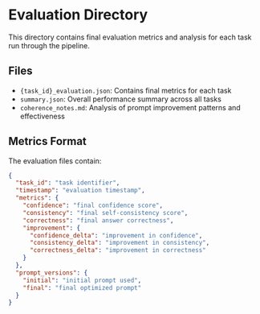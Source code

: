 # Evaluation Directory

This directory contains final evaluation metrics and analysis for each task run through the pipeline.

## Files

- `{task_id}_evaluation.json`: Contains final metrics for each task
- `summary.json`: Overall performance summary across all tasks
- `coherence_notes.md`: Analysis of prompt improvement patterns and effectiveness

## Metrics Format

The evaluation files contain:
```json
{
  "task_id": "task identifier",
  "timestamp": "evaluation timestamp",
  "metrics": {
    "confidence": "final confidence score",
    "consistency": "final self-consistency score",
    "correctness": "final answer correctness",
    "improvement": {
      "confidence_delta": "improvement in confidence",
      "consistency_delta": "improvement in consistency",
      "correctness_delta": "improvement in correctness"
    }
  },
  "prompt_versions": {
    "initial": "initial prompt used",
    "final": "final optimized prompt"
  }
}
``` 